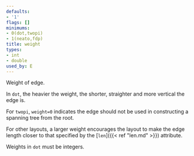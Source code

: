 ```yaml
---
defaults:
- '1'
flags: []
minimums:
- 0(dot,twopi)
- 1(neato,fdp)
title: weight
types:
- int
- double
used_by: E
---
```

Weight of edge.


In `dot`, the heavier the weight, the shorter, straighter and more vertical the edge is.

For `twopi`, `weight=0` indicates the edge should not be used in
constructing a spanning tree from the root.

For other layouts, a larger weight encourages the layout to make the edge
length closer to that specified by the [`len`]({{< ref "len.md" >}}) attribute.

Weights in `dot` must be integers.
